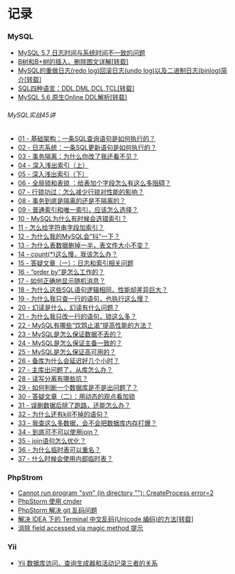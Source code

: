 # 记录
### MySQL
- [MySQL 5.7 日志时间与系统时间不一致的问题](https://github.com/git-zjx/git-zjx.github.io/issues/2)
- [B树和B+树的插入、删除图文详解[转载]](https://github.com/git-zjx/git-zjx.github.io/issues/10)
- [MySQL的重做日志(redo log)回滚日志(undo log)以及二进制日志(binlog)简介[转载]](https://github.com/git-zjx/git-zjx.github.io/issues/11)
- [SQL四种语言：DDL,DML,DCL,TCL[转载]](https://github.com/git-zjx/git-zjx.github.io/issues/15)
- [MySQL 5.6 原生Online DDL解析[转载]](https://github.com/git-zjx/git-zjx.github.io/issues/23)
###### MySQL实战45讲
- [01 - 基础架构：一条SQL查询语句是如何执行的？](https://github.com/git-zjx/git-zjx.github.io/issues/6)
- [02 - 日志系统：一条SQL更新语句是如何执行的？](https://github.com/git-zjx/git-zjx.github.io/issues/7)
- [03 - 事务隔离：为什么你改了我还看不见？](https://github.com/git-zjx/git-zjx.github.io/issues/8)
- [04 - 深入浅出索引（上）](https://github.com/git-zjx/git-zjx.github.io/issues/9)
- [05 - 深入浅出索引（下）](https://github.com/git-zjx/git-zjx.github.io/issues/13)
- [06 - 全局锁和表锁 ：给表加个字段怎么有这么多阻碍？](https://github.com/git-zjx/git-zjx.github.io/issues/14)
- [07 - 行锁功过：怎么减少行锁对性能的影响？](https://github.com/git-zjx/git-zjx.github.io/issues/16)
- [08 - 事务到底是隔离的还是不隔离的？](https://github.com/git-zjx/git-zjx.github.io/issues/17)
- [09 - 普通索引和唯一索引，应该怎么选择？](https://github.com/git-zjx/git-zjx.github.io/issues/18)
- [10 - MySQL为什么有时候会选错索引？](https://github.com/git-zjx/git-zjx.github.io/issues/19)
- [11 - 怎么给字符串字段加索引？](https://github.com/git-zjx/git-zjx.github.io/issues/20)
- [12 - 为什么我的MySQL会“抖”一下？](https://github.com/git-zjx/git-zjx.github.io/issues/21)
- [13 - 为什么表数据删掉一半，表文件大小不变？](https://github.com/git-zjx/git-zjx.github.io/issues/22)
- [14 - count(*)这么慢，我该怎么办？](https://github.com/git-zjx/git-zjx.github.io/issues/24)
- [15 - 答疑文章（一）：日志和索引相关问题](https://github.com/git-zjx/git-zjx.github.io/issues/25)
- [16 - “order by”是怎么工作的？ ](https://github.com/git-zjx/git-zjx.github.io/issues/26)
- [17 - 如何正确地显示随机消息？](https://github.com/git-zjx/git-zjx.github.io/issues/27)
- [18 - 为什么这些SQL语句逻辑相同，性能却差异巨大？](https://github.com/git-zjx/git-zjx.github.io/issues/28)
- [19 - 为什么我只查一行的语句，也执行这么慢？](https://github.com/git-zjx/git-zjx.github.io/issues/29)
- [20 - 幻读是什么，幻读有什么问题？](https://github.com/git-zjx/git-zjx.github.io/issues/30)
- [21 - 为什么我只改一行的语句，锁这么多？](https://github.com/git-zjx/git-zjx.github.io/issues/32)
- [22 - MySQL有哪些“饮鸩止渴”提高性能的方法？](https://github.com/git-zjx/git-zjx.github.io/issues/33)
- [23 - MySQL是怎么保证数据不丢的？](https://github.com/git-zjx/git-zjx.github.io/issues/34)
- [24 - MySQL是怎么保证主备一致的？](https://github.com/git-zjx/git-zjx.github.io/issues/35)
- [25 - MySQL是怎么保证高可用的？](https://github.com/git-zjx/git-zjx.github.io/issues/36)
- [26 - 备库为什么会延迟好几个小时？](https://github.com/git-zjx/git-zjx.github.io/issues/37)
- [27 - 主库出问题了，从库怎么办？](https://github.com/git-zjx/git-zjx.github.io/issues/38)
- [28 - 读写分离有哪些坑？](https://github.com/git-zjx/git-zjx.github.io/issues/39)
- [29 - 如何判断一个数据库是不是出问题了？](https://github.com/git-zjx/git-zjx.github.io/issues/40)
- [30 - 答疑文章（二）：用动态的观点看加锁](https://github.com/git-zjx/git-zjx.github.io/issues/41)
- [31 - 误删数据后除了跑路，还能怎么办？](https://github.com/git-zjx/git-zjx.github.io/issues/42)
- [32 - 为什么还有kill不掉的语句？](https://github.com/git-zjx/git-zjx.github.io/issues/43)
- [33 - 我查这么多数据，会不会把数据库内存打爆？](https://github.com/git-zjx/git-zjx.github.io/issues/44)
- [34 - 到底可不可以使用join？](https://github.com/git-zjx/git-zjx.github.io/issues/45)
- [35 - join语句怎么优化？](https://github.com/git-zjx/git-zjx.github.io/issues/46)
- [36 - 为什么临时表可以重名？](https://github.com/git-zjx/git-zjx.github.io/issues/49)
- [37 - 什么时候会使用内部临时表？](https://github.com/git-zjx/git-zjx.github.io/issues/50)
### PhpStrom
- [Cannot run program "svn" (in directory ""): CreateProcess error=2](https://github.com/git-zjx/git-zjx.github.io/issues/3)
- [PhpStorm 使用 cmder](https://github.com/git-zjx/git-zjx.github.io/issues/4)
- [PhpStorm 解决 git 乱码问题](https://github.com/git-zjx/git-zjx.github.io/issues/5)
- [解决 IDEA 下的 Terminal 中文乱码(Unicode 编码)的方法[转载]](https://github.com/git-zjx/git-zjx.github.io/issues/12)
- [消除 field accessed via magic method 提示](https://github.com/git-zjx/git-zjx.github.io/issues/31)
### Yii
- [Yii 数据库访问、查询生成器和活动记录三者的关系](https://github.com/git-zjx/git-zjx.github.io/issues/1)
